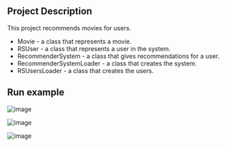 ## Project Description
This project recommends movies for users.
- Movie - a class that represents a movie.
- RSUser - a class that represents a user in the system.
- RecommenderSystem - a class that gives recommendations for a user.
- RecommenderSystemLoader - a class that creates the system.
- RSUsersLoader - a class that creates the users.

## Run example

![image](https://github.com/lioraVes/Programming-Workshop-C-CPP/assets/135438143/3ef2c26f-90ff-4728-9a2a-d11179eb35bf)

![image](https://github.com/lioraVes/Programming-Workshop-C-CPP/assets/135438143/bc90e34f-e1c9-45e1-91b5-3ebb9c087fec)

![image](https://github.com/lioraVes/Programming-Workshop-C-CPP/assets/135438143/ceeae23e-92df-4e2a-adf3-ef706bf56ceb)
